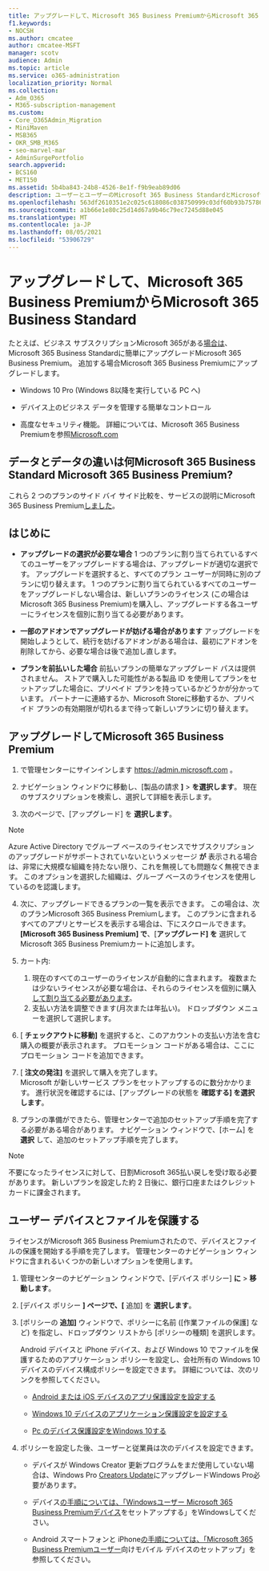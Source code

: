 ```yaml
---
title: アップグレードして、Microsoft 365 Business PremiumからMicrosoft 365 Business Standard
f1.keywords:
- NOCSH
ms.author: cmcatee
author: cmcatee-MSFT
manager: scotv
audience: Admin
ms.topic: article
ms.service: o365-administration
localization_priority: Normal
ms.collection:
- Adm_O365
- M365-subscription-management
ms.custom:
- Core_O365Admin_Migration
- MiniMaven
- MSB365
- OKR_SMB_M365
- seo-marvel-mar
- AdminSurgePortfolio
search.appverid:
- BCS160
- MET150
ms.assetid: 5b4ba843-24b8-4526-8e1f-f9b9eab89d06
description: ユーザーとユーザーのMicrosoft 365 Business StandardとMicrosoft 365 Business Premiumアップグレードする方法について説明Microsoft 365 Business Premium。
ms.openlocfilehash: 563df2610351e2c025c618086c038750999c03df60b93b757865f76fbf86c834
ms.sourcegitcommit: a1b66e1e80c25d14d67a9b46c79ec7245d88e045
ms.translationtype: MT
ms.contentlocale: ja-JP
ms.lasthandoff: 08/05/2021
ms.locfileid: "53906729"
---
```

# <a name="upgrade-to-microsoft-365-business-premium-from-microsoft-365-business-standard"></a>アップグレードして、Microsoft 365 Business PremiumからMicrosoft 365 Business Standard

たとえば、ビジネス サブスクリプションMicrosoft 365がある[場合は](https://products.office.com/compare-all-microsoft-office-products-4-column?activetab=tab:primaryr2)、Microsoft 365 Business Standardに簡単にアップグレードMicrosoft 365 Business Premium。 追加する場合Microsoft 365 Business Premiumにアップグレードします。

- Windows 10 Pro (Windows 8以降を実行している PC へ)

- デバイス上のビジネス データを管理する簡単なコントロール

- 高度なセキュリティ機能。
詳細については、Microsoft 365 Business Premiumを参照[Microsoft.com](https://www.microsoft.com/microsoft-365/business)

## <a name="whats-the-difference-between-microsoft-365-business-standard-and-microsoft-365-business-premium"></a>データとデータの違いは何Microsoft 365 Business Standard Microsoft 365 Business Premium?

これら 2 つのプランのサイド バイ サイド比較を、サービスの説明にMicrosoft 365 Business Premium[しました](/office365/servicedescriptions/microsoft-365-service-descriptions/microsoft-365-business-service-description)。 

## <a name="before-you-begin"></a>はじめに

- **アップグレードの選択が必要な場合** 1 つのプランに割り当てられているすべてのユーザーをアップグレードする場合は、アップグレードが適切な選択です。 アップグレードを選択すると、すべてのプラン ユーザーが同時に別のプランに切り替えます。 1 つのプランに割り当てられているすべてのユーザーをアップグレードしない場合は、新しいプランのライセンス (この場合は Microsoft 365 Business Premium)[](../admin/manage/assign-licenses-to-users.md)を購入し、アップグレードする各ユーザーにライセンスを個別に割り当てる必要があります。

- **一部のアドオンでアップグレードが妨げる場合があります** アップグレードを開始しようとして、続行を妨げるアドオンがある場合は、最初にアドオンを削除してから、必要な場合は後で追加し直します。

- **プランを前払いした場合** 前払いプランの簡単なアップグレード パスは提供されません。 ストアで購入した可能性がある製品 ID を使用してプランをセットアップした場合に、プリペイド プランを持っているかどうかが分かっています。 パートナーに連絡するか、Microsoft Storeに移動するか、プリペイド プランの有効期限が切れるまで待って新しいプランに切り替えます。

## <a name="upgrade-to-microsoft-365-business-premium"></a>アップグレードしてMicrosoft 365 Business Premium

1. で管理センターにサインインします <a href="https://go.microsoft.com/fwlink/p/?linkid=837890" target="_blank">https://admin.microsoft.com</a> 。

2. ナビゲーション ウィンドウに移動し、[製品の請求 **]** \> **を選択します**。 現在のサブスクリプションを検索し、選択して詳細を表示します。

3. 次のページで、[アップグレード] を **選択します**。

  > [!NOTE]
  > Azure Active Directory でグループ ベースのライセンスでサブスクリプションのアップグレードがサポートされていないというメッセージ **が** 表示される場合は、非常に大規模な組織を持たない限り、これを無視しても問題なく無視できます。 このオプションを選択した組織は、グループ ベースのライセンスを使用しているのを認識します。

4. 次に、アップグレードできるプランの一覧を表示できます。 この場合は、次のプランMicrosoft 365 Business Premiumします。 このプランに含まれるすべてのアプリとサービスを表示する場合は、下にスクロールできます。 **[Microsoft 365 Business Premium] で**、[**アップグレード] を** 選択してMicrosoft 365 Business Premiumカートに追加します。

5. カート内:

    1. 現在のすべてのユーザーのライセンスが自動的に含まれます。 複数または少ないライセンスが必要な場合は、それらのライセンスを個別に購入 [して割り当てる必要があります](../admin/manage/assign-licenses-to-users.md)。  
    2. 支払い方法を調整できます(月次または年払い)。 ドロップダウン メニューを選択して選択します。

6. [ **チェックアウトに移動]** を選択すると、このアカウントの支払い方法を含む購入の概要が表示されます。 プロモーション コードがある場合は、ここにプロモーション コードを追加できます。

7. [ **注文の発注]** を選択して購入を完了します。\
Microsoft が新しいサービス プランをセットアップするのに数分かかります。 進行状況を確認するには、[アップグレードの状態を **確認する] を選択します**。

8. プランの準備ができたら、管理センターで追加のセットアップ手順を完了する必要がある場合があります。 ナビゲーション ウィンドウで、[ホーム] を **選択** して、追加のセットアップ手順を完了します。

> [!NOTE]
> 不要になったライセンスに対して、日割Microsoft 365払い戻しを受け取る必要があります。 新しいプランを設定した約 2 日後に、銀行口座またはクレジット カードに課金されます。
  
## <a name="protect-user-devices-and-files"></a>ユーザー デバイスとファイルを保護する

ライセンスがMicrosoft 365 Business Premiumされたので、デバイスとファイルの保護を開始する手順を完了します。 管理センターのナビゲーション ウィンドウに含まれるいくつかの新しいオプションを使用します。
  
1. 管理センターのナビゲーション ウィンドウで、[デバイス ポリシー] **に** \> **移動します**。

2. [デバイス ポリシー **] ページで、[** 追加] を **選択します**。

3. [ポリシーの **追加]** ウィンドウで、ポリシーに名前 ([作業ファイルの保護] など) を指定し、ドロップダウン リストから [ポリシーの種類] を選択します。

    Android デバイスと iPhone デバイス、および Windows 10 でファイルを保護するためのアプリケーション ポリシーを設定し、会社所有の Windows 10 デバイスのデバイス構成ポリシーを設定できます。 詳細については、次のリンクを参照してください。

    - [Android または iOS デバイスのアプリ保護設定を設定する](app-protection-settings-for-android-and-ios.md)

    - [Windows 10 デバイスのアプリケーション保護設定を設定する](protection-settings-for-windows-10-devices.md)

    - [Pc のデバイス保護設定をWindows 10する](protection-settings-for-windows-10-pcs.md)

4. ポリシーを設定した後、ユーザーと従業員は次のデバイスを設定できます。

    - デバイスが Windows Creator 更新プログラムをまだ使用していない場合は、Windows Pro [Creators Update](upgrade-to-windows-pro-creators-update.md)にアップグレードWindows Pro必要があります。

    - デバイス[の手順については、「Windowsユーザー Microsoft 365 Business Premiumデバイス](set-up-windows-devices.md)をセットアップする」をWindowsしてください。

    - Android スマートフォンと iPhone[の手順については、「Microsoft 365 Business Premiumユーザー](set-up-mobile-devices.md)向けモバイル デバイスのセットアップ」を参照してください。